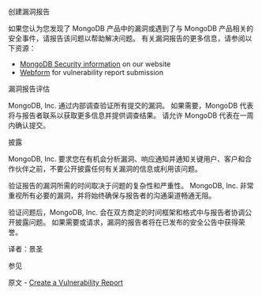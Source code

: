 创建漏洞报告

如果您认为您发现了 MongoDB 产品中的漏洞或遇到了与 MongoDB 产品相关的安全事件，请报告该问题以帮助解决问题。 有关漏洞报告的更多信息，请参阅以下资源：

- [MongoDB Security information](https://www.mongodb.com/security) on our website
- [Webform](https://www.mongodb.com/bug-submission-form) for vulnerability report submission

漏洞报告评估

MongoDB, Inc. 通过内部调查验证所有提交的漏洞。 如果需要，MongoDB 代表将与报告者联系以获取更多信息并提供调查结果。 请允许 MongoDB 代表在一周内确认提交。

披露

MongoDB, Inc. 要求您在有机会分析漏洞、响应通知并通知关键用户、客户和合作伙伴之前，不要公开披露任何有关漏洞的信息或利用该问题。

验证报告的漏洞所需的时间取决于问题的复杂性和严重性。 MongoDB, Inc. 非常重视所有必要的漏洞，并将始终确保与报告者的沟通渠道畅通无阻。

验证问题后，MongoDB, Inc. 会在双方商定的时间框架和格式中与报告者协调公开披露问题。 如果需要或请求，漏洞的报告者将在已发布的安全公告中获得荣誉。

译者：景圣

 参见

原文 - [Create a Vulnerability Report]( https://docs.mongodb.com/manual/tutorial/create-a-vulnerability-report/ )



